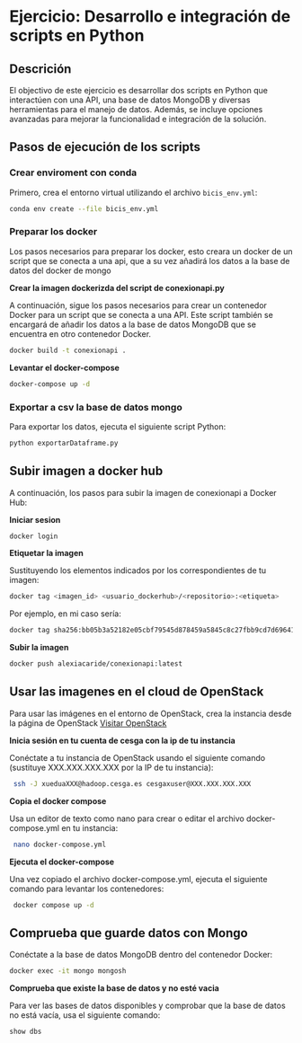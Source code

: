 # Ejercicio: Desarrollo e integración de scripts en Python

## Descrición

El objectivo de este ejercicio es desarrollar dos scripts en Python que interactúen con una API, una base de datos MongoDB y diversas herramientas para el manejo de datos. Además, se incluye opciones avanzadas para mejorar la funcionalidad e integración de la solución.

## Pasos de ejecución de los scripts

### Crear enviroment con conda

Primero, crea el entorno virtual utilizando el archivo `bicis_env.yml`:

```bash
conda env create --file bicis_env.yml
```

### Preparar los docker

Los pasos necesarios para preparar los docker, esto creara un docker de un script que se conecta a una api, que a su vez añadirá los datos a la base de datos del docker de mongo

**Crear la imagen dockerizda del script de conexionapi.py**

A continuación, sigue los pasos necesarios para crear un contenedor Docker para un script que se conecta a una API. Este script también se encargará de añadir los datos a la base de datos MongoDB que se encuentra en otro contenedor Docker.

```bash
docker build -t conexionapi .
```

**Levantar el docker-compose**

```bash
docker-compose up -d
```

### Exportar a csv la base de datos mongo

Para exportar los datos, ejecuta el siguiente script Python:

```bash
python exportarDataframe.py
```

## Subir imagen a docker hub

A continuación, los pasos para subir la imagen de conexionapi a Docker Hub:

**Iniciar sesion**

```bash
docker login
```

**Etiquetar la imagen**

Sustituyendo los elementos indicados por los correspondientes de tu imagen:

```bash
docker tag <imagen_id> <usuario_dockerhub>/<repositorio>:<etiqueta>
```

Por ejemplo, en mi caso sería:

```bash
docker tag sha256:bb05b3a52182e05cbf79545d878459a5845c8c27fbb9cd7d69641044f3ed3baa alexiacaride/conexionapi:latest
```

**Subir la imagen**

```bash
docker push alexiacaride/conexionapi:latest
```

## Usar las imagenes en el cloud de OpenStack

Para usar las imágenes en el entorno de OpenStack, crea la instancia desde la página de OpenStack [Visitar OpenStack](https://cloud.srv.cesga.es/project/instances/)


**Inicia sesión en tu cuenta de cesga con la ip de tu instancia**

Conéctate a tu instancia de OpenStack usando el siguiente comando (sustituye XXX.XXX.XXX.XXX por la IP de tu instancia):

```bash
 ssh -J xueduaXXX@hadoop.cesga.es cesgaxuser@XXX.XXX.XXX.XXX
```

**Copia el docker compose**

Usa un editor de texto como nano para crear o editar el archivo docker-compose.yml en tu instancia:

```bash
 nano docker-compose.yml
```

**Ejecuta el docker-compose**

Una vez copiado el archivo docker-compose.yml, ejecuta el siguiente comando para levantar los contenedores:

```bash
 docker compose up -d
```

## Comprueba que guarde datos con Mongo

Conéctate a la base de datos MongoDB dentro del contenedor Docker:


```bash
docker exec -it mongo mongosh
```

**Comprueba que existe la base de datos y no esté vacia**

Para ver las bases de datos disponibles y comprobar que la base de datos no está vacía, usa el siguiente comando:

```bash
show dbs
```
